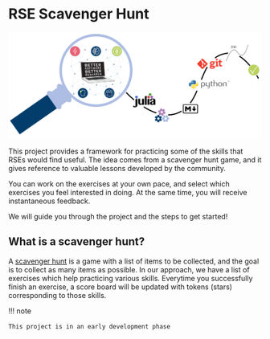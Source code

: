 # RSE Scavenger Hunt

![magnifying glass with path](images/Lupe_JulichBlue1,2_KeyVisual_R_path.svg)

This project provides a framework for practicing some of the skills that RSEs would find useful. The idea comes from a scavenger hunt game, and it gives reference to valuable lessons developed by the community.

You can work on the exercises at your own pace, and select which exercises you feel interested in doing. At the same time, you will receive instantaneous feedback.  

We will guide you through the project and the steps to get started!


## What is a scavenger hunt?

A [scavenger hunt](https://en.wikipedia.org/wiki/Scavenger_hunt) is a game with a list of items to be collected, and the goal is to collect as many items as possible. In our approach, we have a list of exercises which help practicing various skills. Everytime you successfully finish an exercise, a score board will be updated with tokens (stars) corresponding to those skills. 
  
!!! note

    This project is in an early development phase
